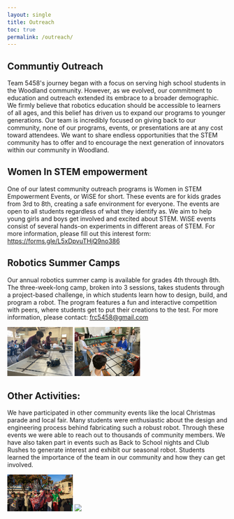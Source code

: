 ```yaml
---
layout: single 
title: Outreach 
toc: true 
permalink: /outreach/ 
---
```


## Communtiy Outreach 
Team 5458's journey began with a focus on serving high school students in the Woodland community. However, as we evolved, our commitment to education and outreach extended its embrace to a broader demographic. We firmly believe that robotics education should be accessible to learners of all ages, and this belief has driven us to expand our programs to younger generations. Our team is incredibly focused on giving back to our community, none of our programs, events, or presentations are at any cost toward attendees. We want to share endless opportunities that the STEM community has to offer and to encourage the next generation of innovators within our community in Woodland. 

## Women In STEM empowerment
One of our latest community outreach programs is Women in STEM Empowerment Events, or WiSE for short. These events are for kids grades from 3rd to 8th, creating a safe environment for everyone.  The events are open to all students regardless of what they identify as. We aim to help young girls and boys get involved and excited about STEM. WiSE events consist of several hands-on experiments in different areas of STEM. 
For more information, please fill out this interest form: https://forms.gle/L5xDpvuTHjQ9no386

## Robotics Summer Camps
Our annual robotics summer camp is available for grades 4th through 8th. The three-week-long camp, broken into 3 sessions, takes students through a project-based challenge, in which students learn how to design, build, and program a robot. The program features a fun and interactive competition with peers, where students get to put their creations to the test. 
For more information, please contact: frc5458@gmail.com

<img src="/images/TeamOureach/SummerCamp 1.JPG" style="width: 150px;" />
<img src="/images/TeamOureach/SummerCamp 2.JPG" style="width: 150px;" />

## Other Activities:
We have participated in other community events like the local Christmas parade and local fair. Many students were enthusiastic about the design and engineering process behind fabricating such a robust robot. Through these events we were able to reach out to thousands of community members. 
We have also taken part in events such as Back to School nights and Club Rushes to generate interest and exhibit our seasonal robot. Students learned the importance of the team in our community and how they can get involved.

<img src="/images/TeamOureach/Holidayparade.jpg" style="width: 150px;" />
<img src="/images/TeamOureach/Yolofair.jpg" style="width: 150px;" />